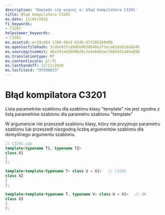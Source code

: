 ```yaml
---
description: 'Dowiedz się więcej o: błąd kompilatora C3201'
title: Błąd kompilatora C3201
ms.date: 11/04/2016
f1_keywords:
- C3201
helpviewer_keywords:
- C3201
ms.assetid: ec19cd64-1789-40a3-b2db-dff2852b9d98
ms.openlocfilehash: 3cd6e037cd9dbb0638040e2f3eca61dab1dabb46
ms.sourcegitcommit: d6af41e42699628c3e2e6063ec7b03931a49a098
ms.translationtype: MT
ms.contentlocale: pl-PL
ms.lasthandoff: 12/11/2020
ms.locfileid: "97330653"
---
```

# <a name="compiler-error-c3201"></a>Błąd kompilatora C3201

Lista parametrów szablonu dla szablonu klasy "template" nie jest zgodna z listą parametrów szablonu dla parametru szablonu "template"

W argumencie nie przeszedł szablonu klasy, który nie przyjmuje parametru szablonu lub przeszedł niezgodną liczbę argumentów szablonu dla domyślnego argumentu szablonu.

```cpp
// C3201.cpp
template<typename T1, typename T2>
class X1
{
};

template<template<typename T> class U = X1>   // C3201
class X2
{
};

template<template<typename T, typename V> class U = X1>   // OK
class X3
{
};
```
